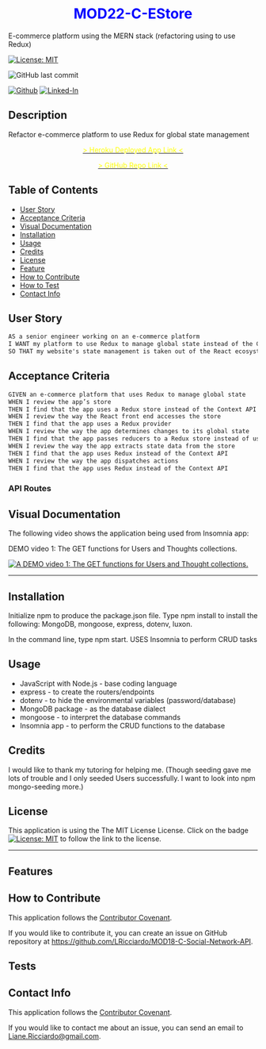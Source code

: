 # <center><font color="blue">**MOD22-C-EStore**</font></center>
E-commerce platform using the MERN stack (refactoring using to use Redux)

[![License: MIT](https://img.shields.io/badge/License-MIT-yellow.svg)](https://opensource.org/licenses/MIT)

![GitHub last commit](https://img.shields.io/github/last-commit/LRicciardo/MOD22-C-EStore?style=plastic)


<a target="_blank" href="https://github.com/LRiccardo" rel="nofollow"><img src="https://img.shields.io/badge/GitHub--blue?style=social&logo=GitHub" alt="Github" data-canonical-src="https://img.shields.io/badge/GitHub--blue?style=social&logo=GitHub" style="max-width:100%;"></a> 
<a target="_blank" href="https://www.linkedin.com/in/lRicciardo/" rel="nofollow"><img src="https://camo.githubusercontent.com/0f56393c2fe76a2cd803ead7e5508f916eb5f1e62358226112e98f7e933301d7/68747470733a2f2f696d672e736869656c64732e696f2f62616467652f4c696e6b6564496e2d626c75653f7374796c653d666c6174266c6f676f3d6c696e6b6564696e266c6162656c436f6c6f723d626c7565" alt="Linked-In" data-canonical-src="https://img.shields.io/badge/LinkedIn-blue?style=flat&amp;logo=linkedin&amp;labelColor=blue" style="max-width:100%;"></a>
 

## Description

Refactor e-commerce platform to use Redux for global state management

[<center><font color="yellow"> > Heroku Deployed App Link < </font></center>](https://img.shields.io/badge/License-MIT-yellow.svg)

[<center><font color="yellow"> > GitHub Repo Link < </font></center>](https://github.com/LRicciardo/MOD22-C-EStore)

## Table of Contents
  
- [User Story](#userstory)
- [Acceptance Criteria](#acceptance-criteria)
- [Visual Documentation](#visual-documentation)
- [Installation](#installation)
- [Usage](#usage)
- [Credits](#credits)
- [License](#license)
- [Feature](#features)
- [How to Contribute](#contribute)
- [How to Test](#test)
- [Contact Info](#contact) 

## User Story

```md
AS a senior engineer working on an e-commerce platform
I WANT my platform to use Redux to manage global state instead of the Context API
SO THAT my website's state management is taken out of the React ecosystem
```

## Acceptance Criteria

```md
GIVEN an e-commerce platform that uses Redux to manage global state
WHEN I review the app’s store
THEN I find that the app uses a Redux store instead of the Context API
WHEN I review the way the React front end accesses the store
THEN I find that the app uses a Redux provider
WHEN I review the way the app determines changes to its global state
THEN I find that the app passes reducers to a Redux store instead of using the Context API
WHEN I review the way the app extracts state data from the store
THEN I find that the app uses Redux instead of the Context API
WHEN I review the way the app dispatches actions
THEN I find that the app uses Redux instead of the Context API
```



### API Routes


## Visual Documentation

The following video shows the application being used from Insomnia app:

DEMO video 1: The GET functions for Users and Thoughts collections.

[![A DEMO video 1: The GET functions for Users and Thought collections.](./assets/18-nosql-homework-demo-01.gif)](https://drive.google.com/file/d/1LQAs72pn20lpKHoluigqOqtGrxclS1Ak/view?usp=share_link)

***

## Installation


Initialize npm to produce the package.json file.
Type npm install to install the following: MongoDB, mongoose, express, dotenv, luxon.
 
In the command line, type npm start.
USES Insomnia to perform CRUD tasks


## Usage
- JavaScript with Node.js - base coding language
- express - to create the routers/endpoints
- dotenv - to hide the environmental variables (password/database)
- MongoDB package - as the database dialect
- mongoose - to interpret the database commands
- Insomnia app - to perform the CRUD functions to the database 

## Credits

I would like to thank my tutoring for helping me. (Though seeding gave me lots of trouble and I only seeded Users successfully. I want to look into npm mongo-seeding more.)

## License

This application is using the The MIT License License. Click on the badge  [![License: MIT](https://img.shields.io/badge/License-MIT-yellow.svg)](https://opensource.org/licenses/MIT)  to follow the link to the license.

---

## Features



## How to Contribute

This application follows the [Contributor Covenant](https://www.contributor-covenant.org/).

If you would like to contribute it, you can create an issue on GitHub repository at https://github.com/LRicciardo/MOD18-C-Social-Network-API. 

## Tests


  
## Contact Info

This application follows the [Contributor Covenant](https://www.contributor-covenant.org/).

If you would like to contact me about an issue, you can send an email to Liane.Ricciardo@gmail.com.
